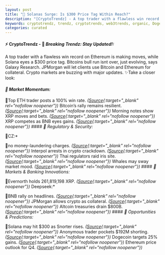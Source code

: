 ```yaml
---
layout: post
title: "🌇 Solanas Surge: Is $300 Price Tag Within Reach?"
description: "[CryptoTrendz] - A top trader with a flawless win record on Ethereum is making moves, while Solana eyes a $300 price tag. Bitcoins bull run isnt over, just evolving, says Galaxy Research. JPMorgan will let clients use Bitcoin and Ethereum for collateral. Crypto markets are buzzing with major updates."
keywords: cryptotrendz, trendz, cryptotrends, web3trends, organic, Doge, Elon, Analyst, Crypto, Trump, Altcoins, market, Token, JPMorgan, Ethereum, Bitcoin, XRP
categories: curated
---
```


#### ⚡ CryptoTrendz - 📌 *Breaking Trendz: Stay Updated!:*

A top trader with a flawless win record on Ethereum is making moves, while Solana eyes a $300 price tag. Bitcoins bull run isnt over, just evolving, says Galaxy Research. JPMorgan will let clients use Bitcoin and Ethereum for collateral. Crypto markets are buzzing with major updates. ✨Take a closer look:


#### *🔖  Market Momentum:*  

🔹Top ETH trader posts a 100% win rate. *([Source](https://s.avyag.com/1e34){:target="_blank" rel="nofollow noopener"})* Bitcoin’s rally remains resilient. *([Source](https://s.avyag.com/jx9e){:target="_blank" rel="nofollow noopener"})* Morning notes show XRP moves and bets. *([Source](https://s.avyag.com/bs6g){:target="_blank" rel="nofollow noopener"})* XRP competes as BNB eyes gains. *([Source](https://s.avyag.com/ocrn){:target="_blank" rel="nofollow noopener"})* #### *🔖  Regulatory & Security:*  

🔹CZ:*  

🔹no money-laundering charges. *([Source](https://s.avyag.com/u80m){:target="_blank" rel="nofollow noopener"})* Interpol arrests in crypto crackdown. *([Source](https://s.avyag.com/0a2b){:target="_blank" rel="nofollow noopener"})* Thai regulators raid iris site. *([Source](https://s.avyag.com/x2w8){:target="_blank" rel="nofollow noopener"})* Whales may sway market mood. *([Source](https://s.avyag.com/5tjl){:target="_blank" rel="nofollow noopener"})* #### *🔖  Markets & Banking Innovations:*  

🔹Evernorth holds 261,819,198 XRP. *([Source](https://s.avyag.com/e40k){:target="_blank" rel="nofollow noopener"})* Deepseek:*  

🔹BNB rally on headlines. *([Source](https://s.avyag.com/rtf4){:target="_blank" rel="nofollow noopener"})* JPMorgan allows crypto as collateral. *([Source](https://s.avyag.com/ydth){:target="_blank" rel="nofollow noopener"})* Altcoin treasuries drain $800B. *([Source](https://s.avyag.com/xixr){:target="_blank" rel="nofollow noopener"})* #### *🔖  Opportunities & Predictions:*  

🔹Solana may hit $300 as Snorter rises. *([Source](https://s.avyag.com/azvr){:target="_blank" rel="nofollow noopener"})* Anonymous trader pockets $192M shorting. *([Source](https://s.avyag.com/tqyn){:target="_blank" rel="nofollow noopener"})* Dogecoin targets 25% gains. *([Source](https://s.avyag.com/oj66){:target="_blank" rel="nofollow noopener"})* Ethereum price outlook for Q4. *([Source](https://s.avyag.com/kfp8){:target="_blank" rel="nofollow noopener"})*